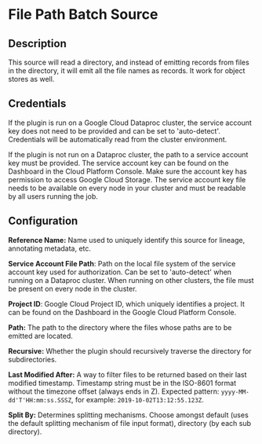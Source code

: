 # File Path Batch Source

Description
-----------
This source will read a directory, and instead of emitting records from files in the directory, it will emit all the
file names as records. It work for object stores as well.

Credentials
-----------
If the plugin is run on a Google Cloud Dataproc cluster, the service account key does not need to be
provided and can be set to 'auto-detect'.
Credentials will be automatically read from the cluster environment.

If the plugin is not run on a Dataproc cluster, the path to a service account key must be provided.
The service account key can be found on the Dashboard in the Cloud Platform Console.
Make sure the account key has permission to access Google Cloud Storage.
The service account key file needs to be available on every node in your cluster and
must be readable by all users running the job.

Configuration
-------------

**Reference Name:** Name used to uniquely identify this source for lineage, annotating metadata, etc.

**Service Account File Path**: Path on the local file system of the service account key used for
authorization. Can be set to 'auto-detect' when running on a Dataproc cluster.
When running on other clusters, the file must be present on every node in the cluster.

**Project ID**: Google Cloud Project ID, which uniquely identifies a project. It can be found on the Dashboard in the
Google Cloud Platform Console.

**Path:** The path to the directory where the files whose paths are to be emitted are located.

**Recursive:** Whether the plugin should recursively traverse the directory for subdirectories.

**Last Modified After:** A way to filter files to be returned based on their last modified timestamp. Timestamp string
must be in the ISO-8601 format without the timezone offset (always ends in Z).
Expected pattern: `yyyy-MM-dd'T'HH:mm:ss.SSSZ`, for example: `2019-10-02T13:12:55.123Z`.

**Split By:** Determines splitting mechanisms. Choose amongst default (uses the default splitting mechanism of file
input format), directory (by each sub directory).
